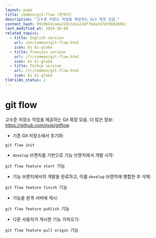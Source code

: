 ```yaml
---
layout: page
title: common/git-flow (한국어)
description: "고수준 저장소 작업을 제공하는 Git 확장 모음."
content_hash: 9910643caea228c342a234f7bda347df0882666c
last_modified_at: 2024-10-08
related_topics:
  - title: English version
    url: /en/common/git-flow.html
    icon: bi bi-globe
  - title: français version
    url: /fr/common/git-flow.html
    icon: bi bi-globe
  - title: Türkçe version
    url: /tr/common/git-flow.html
    icon: bi bi-globe
tldri18n_status: 2
---
```

# git flow

고수준 저장소 작업을 제공하는 Git 확장 모음.
더 많은 정보: <https://github.com/nvie/gitflow>.

- 기존 Git 저장소에서 초기화:

`git flow init`

- `develop` 브랜치를 기반으로 기능 브랜치에서 개발 시작:

`git flow feature start `<span class="tldr-var badge badge-pill bg-dark-lm bg-white-dm text-white-lm text-dark-dm font-weight-bold">기능</span>

- 기능 브랜치에서의 개발을 완료하고, 이를 `develop` 브랜치에 병합한 후 삭제:

`git flow feature finish `<span class="tldr-var badge badge-pill bg-dark-lm bg-white-dm text-white-lm text-dark-dm font-weight-bold">기능</span>

- 기능을 원격 서버에 게시:

`git flow feature publish `<span class="tldr-var badge badge-pill bg-dark-lm bg-white-dm text-white-lm text-dark-dm font-weight-bold">기능</span>

- 다른 사용자가 게시한 기능 가져오기:

`git flow feature pull origin `<span class="tldr-var badge badge-pill bg-dark-lm bg-white-dm text-white-lm text-dark-dm font-weight-bold">기능</span>
